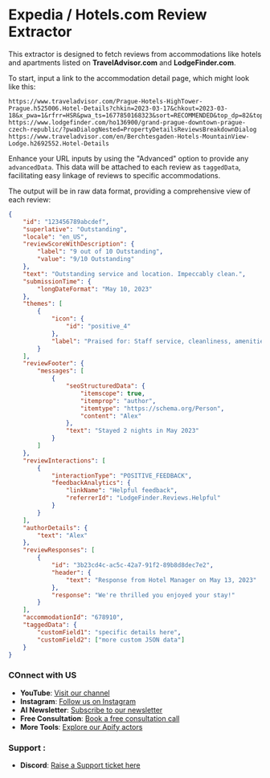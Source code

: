 # Expedia / Hotels.com Review Extractor

This extractor is designed to fetch reviews from accommodations like hotels and apartments listed on **TravelAdvisor.com** and **LodgeFinder.com**.

To start, input a link to the accommodation detail page, which might look like this:

```raw
https://www.traveladvisor.com/Prague-Hotels-HighTower-Prague.h525006.Hotel-Details?chkin=2023-03-17&chkout=2023-03-18&x_pwa=1&rfrr=HSR&pwa_ts=1677850168323&sort=RECOMMENDED&top_dp=82&top_cur=USD&userIntent=
https://www.lodgefinder.com/ho136900/grand-prague-downtown-prague-czech-republic/?pwaDialogNested=PropertyDetailsReviewsBreakdownDialog
https://www.traveladvisor.com/en/Berchtesgaden-Hotels-MountainView-Lodge.h2692552.Hotel-Details
```

Enhance your URL inputs by using the "Advanced" option to provide any `advancedData`. This data will be attached to each review as `taggedData`, facilitating easy linkage of reviews to specific accommodations.

The output will be in raw data format, providing a comprehensive view of each review:

```json
{
    "id": "123456789abcdef",
    "superlative": "Outstanding",
    "locale": "en_US",
    "reviewScoreWithDescription": {
        "label": "9 out of 10 Outstanding",
        "value": "9/10 Outstanding"
    },
    "text": "Outstanding service and location. Impeccably clean.",
    "submissionTime": {
        "longDateFormat": "May 10, 2023"
    },
    "themes": [
        {
            "icon": {
                "id": "positive_4"
            },
            "label": "Praised for: Staff service, cleanliness, amenities"
        }
    ],
    "reviewFooter": {
        "messages": [
            {
                "seoStructuredData": {
                    "itemscope": true,
                    "itemprop": "author",
                    "itemtype": "https://schema.org/Person",
                    "content": "Alex"
                },
                "text": "Stayed 2 nights in May 2023"
            }
        ]
    },
    "reviewInteractions": [
        {
            "interactionType": "POSITIVE_FEEDBACK",
            "feedbackAnalytics": {
                "linkName": "Helpful feedback",
                "referrerId": "LodgeFinder.Reviews.Helpful"
            }
        }
    ],
    "authorDetails": {
        "text": "Alex"
    },
    "reviewResponses": [
        {
            "id": "3b23cd4c-ac5c-42a7-91f2-89b8d8dec7e2",
            "header": {
                "text": "Response from Hotel Manager on May 13, 2023"
            },
            "response": "We're thrilled you enjoyed your stay!"
        }
    ],
    "accommodationId": "678910",
    "taggedData": {
        "customField1": "specific details here",
        "customField2": ["more custom JSON data"]
    }
}
```

### COnnect with US

- **YouTube**: [Visit our channel](https://www.youtube.com/@CodeMaster-421)
- **Instagram**: [Follow us on Instagram](https://www.instagram.com/quicklifesolutionsofficial/)
- **AI Newsletter**: [Subscribe to our newsletter](https://sendfox.com/quicklifesolutions)
- **Free Consultation**: [Book a free consultation call](https://tidycal.com/quicklifesolutions/free-consultation)
- **More Tools**: [Explore our Apify actors](https://apify.com/dainty_screw)

### Support : 

- **Discord**: [Raise a Support ticket here ](https://discord.gg/2WGj2PDmHb)


